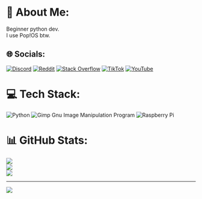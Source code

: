 # 💫 About Me:
Beginner python dev.<br>I use Pop!OS btw.


## 🌐 Socials:
[![Discord](https://img.shields.io/badge/Discord-%237289DA.svg?logo=discord&logoColor=white)](https://discord.gg/Conkerer#0001) [![Reddit](https://img.shields.io/badge/Reddit-%23FF4500.svg?logo=Reddit&logoColor=white)](https://reddit.com/user/C0nkerer) [![Stack Overflow](https://img.shields.io/badge/-Stackoverflow-FE7A16?logo=stack-overflow&logoColor=white)](https://stackoverflow.com/users/20190338) [![TikTok](https://img.shields.io/badge/TikTok-%23000000.svg?logo=TikTok&logoColor=white)](https://tiktok.com/@conkerer0) [![YouTube](https://img.shields.io/badge/YouTube-%23FF0000.svg?logo=YouTube&logoColor=white)](https://youtube.com/@conkerer) 

# 💻 Tech Stack:
![Python](https://img.shields.io/badge/python-3670A0?style=flat&logo=python&logoColor=ffdd54) ![Gimp Gnu Image Manipulation Program](https://img.shields.io/badge/Gimp-657D8B?style=flat&logo=gimp&logoColor=FFFFFF) ![Raspberry Pi](https://img.shields.io/badge/-RaspberryPi-C51A4A?style=flat&logo=Raspberry-Pi)
# 📊 GitHub Stats:
![](https://github-readme-stats.vercel.app/api?username=Conkerer0&theme=dark&hide_border=false&include_all_commits=false&count_private=false)<br/>
![](https://github-readme-streak-stats.herokuapp.com/?user=Conkerer0&theme=dark&hide_border=false)<br/>
![](https://github-readme-stats.vercel.app/api/top-langs/?username=Conkerer0&theme=dark&hide_border=false&include_all_commits=false&count_private=false&layout=compact)

---
[![](https://visitcount.itsvg.in/api?id=Conkerer0&icon=0&color=1)](https://visitcount.itsvg.in)

<!-- Proudly created with GPRM ( https://gprm.itsvg.in ) -->
